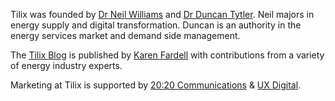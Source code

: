Tilix was founded by [Dr Neil Williams][1] and [Dr Duncan Tytler][2]. Neil majors in energy supply and digital transformation. Duncan is an authority in the energy services market and demand side management.

The [Tilix Blog][7] is published by [Karen Fardell][4] with contributions from a variety of energy industry experts.

Marketing at Tilix is supported by [20:20 Communications][5] & [UX Digital][6].

[1]: https://uk.linkedin.com/in/drneilwilliams
[2]: https://uk.linkedin.com/in/dtytler
[4]: https://linkedin.com/in/karen-fardell-28674b29
[5]: http://2020-communications.com
[6]: http://www.ux-digital.co.uk
[7]: /blog.html
